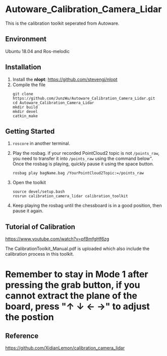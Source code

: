 # Autoware_Calibration_Camera_Lidar
This is the calibration toolkit seperated from Autoware. 
## Environment
Ubuntu 18.04 and Ros-melodic
## Installation
1. Install the **nlopt**: https://github.com/stevengj/nlopt
2. Compile the file<br />
   ```
   git clone https://github.com/JunzWu/Autoware_Calibration_Camera_Lidar.git
   cd Autoware_Calibration_Camera_Lidar
   mkdir build
   mkdir devel
   catkin_make
   ```
## Getting Started
1. `roscore` in another terminal. 
2. Play the rosbag. if your recorded PointCloud2 topic is not `/points_raw`, you need to transfer it into `/points_raw` using the command below". Once the rosbag is playing, quickly pause it using the space button.
   ```
   rosbag play bagName.bag /YourPointCloud2Topic:=/points_raw
   ```
 
3. Open the toolkit
   ```
   source devel/setup.bash
   rosrun calibration_camera_lidar calibration_toolkit
   ```
4. Keep playing the rosbag until the chessboard is in a good position, then pause it again.
## Tutorial of Calibration
https://www.youtube.com/watch?v=pfBmfgHf6zg

The CalibrationToolkit_Manual.pdf is uploaded which also include the calibration process in this toolkit.
# Remember to stay in Mode 1 after pressing the grab button, if you cannot extract the plane of the board, press "↑ ↓ ← →" to adjust the postion
## Reference
https://github.com/XidianLemon/calibration_camera_lidar
